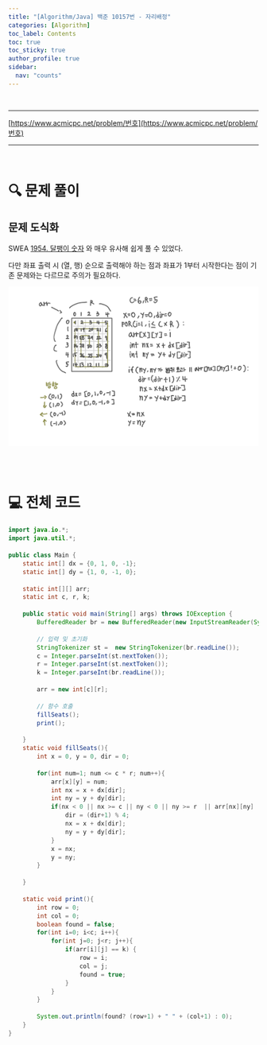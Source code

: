 ```yaml
---
title: "[Algorithm/Java] 백준 10157번 - 자리배정"
categories: [Algorithm]
toc_label: Contents
toc: true
toc_sticky: true
author_profile: true
sidebar:
  nav: "counts"
---
```


<br>

---

[https://www.acmicpc.net/problem/번호](https://www.acmicpc.net/problem/번호)

---

<br>

# 🔍 문제 풀이

## 문제 도식화

SWEA [1954. 달팽이 숫자](https://swexpertacademy.com/main/code/problem/problemDetail.do?contestProbId=AV5PobmqAPoDFAUq&categoryId=AV5PobmqAPoDFAUq&categoryType=CODE&&&) 와 매우 유사해 쉽게 풀 수 있었다.

다만 좌표 출력 시 (열, 행) 순으로 출력해야 하는 점과 좌표가 1부터 시작한다는 점이 기존 문제와는 다르므로 주의가 필요하다.

![assets/images/2025/10157.png](../../../assets/images/2025/10157.png)

<br><br>

# 💻 전체 코드

```java
import java.io.*;
import java.util.*;

public class Main {
    static int[] dx = {0, 1, 0, -1};
    static int[] dy = {1, 0, -1, 0};

    static int[][] arr;
    static int c, r, k;

    public static void main(String[] args) throws IOException {
        BufferedReader br = new BufferedReader(new InputStreamReader(System.in));

        // 입력 및 초기화
        StringTokenizer st =  new StringTokenizer(br.readLine());
        c = Integer.parseInt(st.nextToken());
        r = Integer.parseInt(st.nextToken());
        k = Integer.parseInt(br.readLine());

        arr = new int[c][r];

        // 함수 호출
        fillSeats();
        print();

    }
    static void fillSeats(){
        int x = 0, y = 0, dir = 0;

        for(int num=1; num <= c * r; num++){
            arr[x][y] = num;
            int nx = x + dx[dir];
            int ny = y + dy[dir];
            if(nx < 0 || nx >= c || ny < 0 || ny >= r  || arr[nx][ny] != 0){
                dir = (dir+1) % 4;
                nx = x + dx[dir];
                ny = y + dy[dir];
            }
            x = nx;
            y = ny;
        }

    }

    static void print(){
        int row = 0;
        int col = 0;
        boolean found = false;
        for(int i=0; i<c; i++){
            for(int j=0; j<r; j++){
                if(arr[i][j] == k) {
                    row = i;
                    col = j;
                    found = true;
                }
            }
        }

        System.out.println(found? (row+1) + " " + (col+1) : 0);
    }
}
```

<br>
